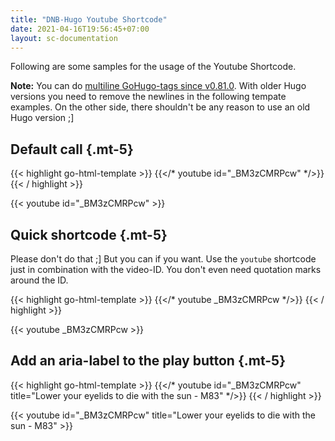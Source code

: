```yaml
---
title: "DNB-Hugo Youtube Shortcode"
date: 2021-04-16T19:56:45+07:00
layout: sc-documentation
---
```


Following are some samples for the usage of the Youtube Shortcode.

**Note:** You can do [multiline GoHugo-tags since v0.81.0](https://gohugo.io/news/0.81.0-relnotes/#newlines-in-template-actions-and-commands). With older Hugo versions you need to remove the newlines in the following tempate examples. On the other side, there shouldn't be any reason to use an old Hugo version ;]

## Default call {.mt-5}

{{< highlight go-html-template >}}
{{</* youtube 
        id="_BM3zCMRPcw" 
*/>}}
{{< / highlight >}}

{{< youtube id="_BM3zCMRPcw" >}}

## Quick shortcode {.mt-5}

Please don't do that ;] But you can if you want. Use the `youtube` shortcode just in combination with the video-ID. You don't even need quotation marks around the ID.

{{< highlight go-html-template >}}
{{</* youtube 
        _BM3zCMRPcw 
*/>}}
{{< / highlight >}}

{{< youtube _BM3zCMRPcw >}}

## Add an aria-label to the play button {.mt-5}

{{< highlight go-html-template >}}
{{</* youtube 
        id="_BM3zCMRPcw" 
        title="Lower your eyelids to die with the sun - M83" 
*/>}}
{{< / highlight >}}

{{< youtube id="_BM3zCMRPcw" title="Lower your eyelids to die with the sun - M83" >}}
